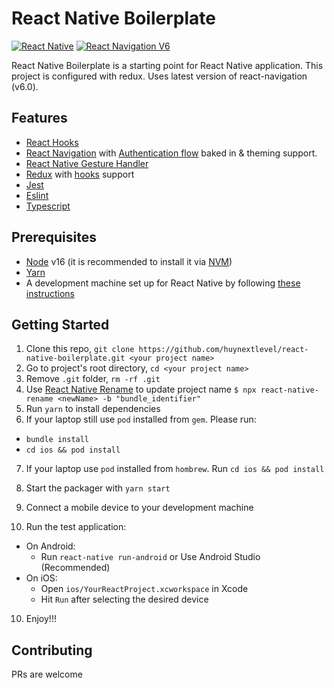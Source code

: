 # React Native Boilerplate

[![React Native](https://img.shields.io/badge/React%20Native-v0.71.11-green.svg)](https://facebook.github.io/react-native/)
[![React Navigation V6](https://img.shields.io/badge/React%20Navigation-v6.0-blue.svg)](https://reactnavigation.org/)

React Native Boilerplate is a starting point for React Native application. This project is configured with redux.
Uses latest version of react-navigation (v6.0).

## Features
- [React Hooks](https://reactjs.org/docs/hooks-intro.html)
- [React Navigation](https://reactnavigation.org/) with [Authentication flow](https://reactnavigation.org/docs/auth-flow) baked in & theming support.
- [React Native Gesture Handler](https://github.com/kmagiera/react-native-gesture-handler)
- [Redux](http://redux.js.org/) with [hooks](https://react-redux.js.org/api/hooks) support
- [Jest](https://facebook.github.io/jest/)
- [Eslint](http://eslint.org/)
- [Typescript](https://www.typescriptlang.org/)
  
## Prerequisites

- [Node](https://nodejs.org) v16 (it is recommended to install it via [NVM](https://github.com/creationix/nvm))
- [Yarn](https://yarnpkg.com/)
- A development machine set up for React Native by following [these instructions](https://facebook.github.io/react-native/docs/getting-started.html)

## Getting Started

1. Clone this repo, `git clone https://github.com/huynextlevel/react-native-boilerplate.git <your project name>`
2. Go to project's root directory, `cd <your project name>`
3. Remove `.git` folder, `rm -rf .git`
4. Use [React Native Rename](https://github.com/junedomingo/react-native-rename) to update project name `$ npx react-native-rename <newName> -b "bundle_identifier"`
5. Run `yarn` to install dependencies
6. If your laptop still use `pod` installed from `gem`. Please run:
  - `bundle install`
  - `cd ios && pod install`
7. If your laptop use `pod` installed from `hombrew`. Run `cd ios && pod install`

8. Start the packager with `yarn start`
9. Connect a mobile device to your development machine
10. Run the test application:

- On Android:
  - Run `react-native run-android` or Use Android Studio (Recommended)
- On iOS:
  - Open `ios/YourReactProject.xcworkspace` in Xcode
  - Hit `Run` after selecting the desired device

10. Enjoy!!!

## Contributing

PRs are welcome